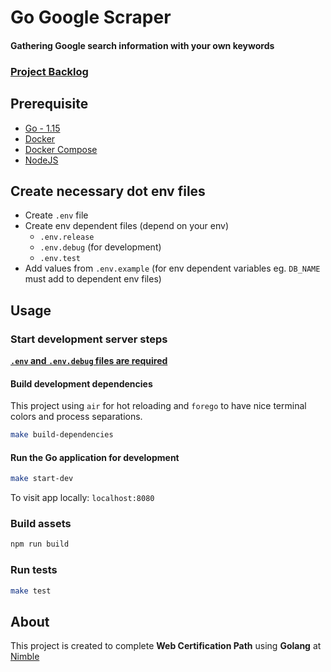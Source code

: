 # Go Google Scraper
#### Gathering Google search information with your own keywords

### [Project Backlog](https://github.com/gutakk/go-google-scraper/projects/1)

## Prerequisite
* [Go - 1.15](https://golang.org/doc/go1.15)
* [Docker](https://docs.docker.com/get-docker/)
* [Docker Compose](https://docs.docker.com/compose/install/)
* [NodeJS](https://nodejs.org/en/download/package-manager/)

## Create necessary dot env files
- Create `.env` file
- Create env dependent files (depend on your env)
  - `.env.release`
  - `.env.debug` (for development)
  - `.env.test`
- Add values from `.env.example` (for env dependent variables eg. `DB_NAME` must add to dependent env  files)

## Usage
### Start development server steps
[**`.env` and `.env.debug` files are required**](#create-necessary-dot-env-files)
#### Build development dependencies
This project using `air` for hot reloading and `forego` to have nice terminal colors and process separations.
```sh
make build-dependencies
```
#### Run the Go application for development
  ```sh
  make start-dev
  ```
To visit app locally: `localhost:8080`

### Build assets
```sh
npm run build
```

### Run tests
```sh
make test
```

## About
This project is created to complete **Web Certification Path** using **Golang** at [Nimble](https://nimblehq.co)
